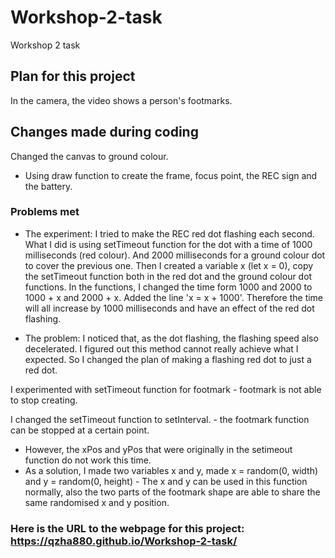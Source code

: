 # Workshop-2-task
Workshop 2 task

## Plan for this project
In the camera, the video shows a person's footmarks.

## Changes made during coding
Changed the canvas to ground colour.
* Using draw function to create the frame, focus point, the REC sign and the battery.

### Problems met
* The experiment: 
I tried to make the REC red dot flashing each second. 
What I did is using setTimeout function for the dot with a time of 1000 milliseconds (red colour). And 2000 milliseconds for a ground colour dot to cover the previous one. 
Then I created a variable x (let x = 0), copy the setTimeout function both in the red dot and the ground colour dot functions. In the functions, I changed the time form 1000 and 2000 to 1000 + x and 2000 + x. Added the line 'x = x + 1000'. Therefore the time will all increase by 1000 milliseconds and have an effect of the red dot flashing.

* The problem:
I noticed that, as the dot flashing, the flashing speed also decelerated. I figured out this method cannot really achieve what I expected. So I changed the plan of making a flashing red dot to just a red dot.


I experimented with setTimeout function for footmark - footmark is not able to stop creating. 

I changed the setTimeout function to setInterval. - the footmark function can be stopped at a certain point. 
- However, the xPos and yPos that were originally in the setimeout function do not work this time.
- As a solution, I made two variables x and y, made x = random(0, width) and y = random(0, height) - The x and y can be used in this function normally, also the two parts of the footmark shape are able to share the same randomised x and y position. 

### Here is the URL to the webpage for this project: https://qzha880.github.io/Workshop-2-task/
